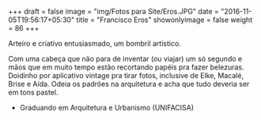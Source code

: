 +++
draft = false
image = "img/Fotos para Site/Eros.JPG"
date = "2016-11-05T19:56:17+05:30"
title = "Francisco Eros"
showonlyimage = false
weight = 86
+++

Arteiro e criativo entusiasmado, um bombril artístico.
<!--more-->

Com uma cabeça que não para de inventar (ou viajar) um só segundo e mãos que em muito tempo estão recortando papéis pra fazer belezuras. Doidinho por aplicativo vintage pra tirar fotos, inclusive de Elke, Macalé, Brise e Aída. Odeia os padrões na arquitetura e acha que tudo deveria ser em tons pastel.

* Graduando em Arquitetura e Urbanismo (UNIFACISA)
